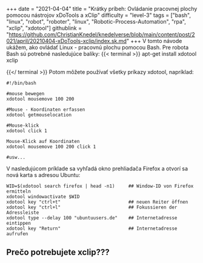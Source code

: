 +++
date = "2021-04-04"
title = "Krátky príbeh: Ovládanie pracovnej plochy pomocou nástrojov xDoTools a xClip"
difficulty = "level-3"
tags = ["bash", "linux", "robot", "roboter", "linux", "Robotic-Process-Automation", "rpa", "xclip", "xdotool"]
githublink = "https://github.com/ChristianKnedel/knedelverse/blob/main/content/post/2021/april/20210404-xDoTools-xclip/index.sk.md"
+++
V tomto návode ukážem, ako ovládať Linux - pracovnú plochu pomocou Bash. Pre robota Bash sú potrebné nasledujúce balíky:
{{< terminal >}}
apt-get install xdotool xclip

{{</ terminal >}}
Potom môžete používať všetky príkazy xdotool, napríklad:
```
#!/bin/bash

#mouse bewegen
xdotool mousemove 100 200 

#Mouse - Koordinaten erfassen
xdotool getmouselocation 

#Mouse-klick
xdotool click 1 

Mouse-Klick auf Koordinaten
xdotool mousemove 100 200 click 1 

#usw...

```
V nasledujúcom príklade sa vyhľadá okno prehliadača Firefox a otvorí sa nová karta s adresou Ubuntu:
```
WID=$(xdotool search firefox | head -n1)     ## Window-ID von Firefox ermitteln
xdotool windowactivate $WID
xdotool key "ctrl+t"                         ## neuen Reiter öffnen
xdotool key "ctrl+l"                         ## Fokussieren der Adressleiste
xdotool type --delay 100 "ubuntuusers.de"    ## Internetadresse eintippen
xdotool key "Return"                         ## Internetadresse aufrufen 

```

## Prečo potrebujete xclip???
